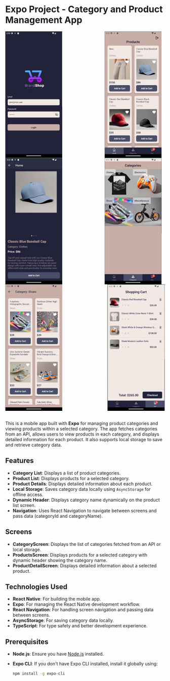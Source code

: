 # Expo Project - Category and Product Management App

<div style="display: flex; justify-content: space-between; flex-wrap: wrap;">
  <img src="./assets/screenshots/Login.jpg" alt="Login" style="height: 400px; margin-right: 10px;">
  <img src="./assets/screenshots/Home.jpg" alt="Home" style="height: 400px; margin-right: 10px;">
  <img src="./assets/screenshots/Product_Detail.jpg" alt="Product Detail" style="height: 400px; margin-right: 10px;">
  <img src="./assets/screenshots/Categories.jpg" alt="Categories" style="height: 400px; margin-right: 10px;">
  <img src="./assets/screenshots/Category_Product.jpg" alt="Category Product" style="height: 400px; margin-right: 10px;">
  <img src="./assets/screenshots/Cart.jpg" alt="Cart" style="height: 400px;">
</div>
<br/>

This is a mobile app built with **Expo** for managing product categories and viewing products within a selected category. The app fetches categories from an API, allows users to view products in each category, and displays detailed information for each product. It also supports local storage to save and retrieve category data.

## Features

- **Category List**: Displays a list of product categories.
- **Product List**: Displays products for a selected category.
- **Product Details**: Displays detailed information about each product.
- **Local Storage**: Saves category data locally using `AsyncStorage` for offline access.
- **Dynamic Header**: Displays category name dynamically on the product list screen.
- **Navigation**: Uses React Navigation to navigate between screens and pass data (categoryId and categoryName).

## Screens

- **CategoryScreen**: Displays the list of categories fetched from an API or local storage.
- **ProductsScreen**: Displays products for a selected category with dynamic header showing the category name.
- **ProductDetailScreen**: Displays detailed information about a selected product.

## Technologies Used

- **React Native**: For building the mobile app.
- **Expo**: For managing the React Native development workflow.
- **React Navigation**: For handling screen navigation and passing data between screens.
- **AsyncStorage**: For saving category data locally.
- **TypeScript**: For type safety and better development experience.

## Prerequisites

- **Node.js**: Ensure you have [Node.js](https://nodejs.org/) installed.
- **Expo CLI**: If you don't have Expo CLI installed, install it globally using:

  ```bash
  npm install -g expo-cli
  ```
